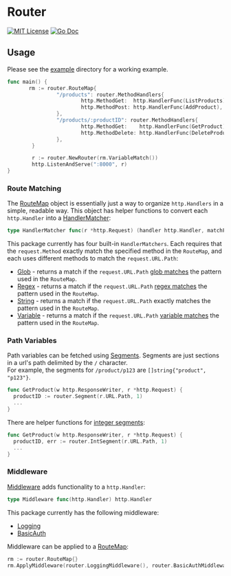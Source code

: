 # Router


[![MIT License](https://img.shields.io/badge/license-MIT-blue.svg)](https://github.com/zpatrick/router/blob/master/LICENSE)
[![Go Doc](https://godoc.org/github.com/zpatrick/router?status.svg)](https://godoc.org/github.com/zpatrick/router)

## Usage
Please see the [example](/example) directory for a working example. 
```go
func main() {
       rm := router.RouteMap{
                "/products": router.MethodHandlers{
                        http.MethodGet:  http.HandlerFunc(ListProducts),
                        http.MethodPost: http.HandlerFunc(AddProduct),
                },
                "/products/:productID": router.MethodHandlers{
                        http.MethodGet:    http.HandlerFunc(GetProduct),
                        http.MethodDelete: http.HandlerFunc(DeleteProduct),
                },
        }

        r := router.NewRouter(rm.VariableMatch())
        http.ListenAndServe(":8000", r)
}
```

### Route Matching
The [RouteMap](https://godoc.org/github.com/zpatrick/router#RouteMap) object is essentially just a way to organize `http.Handlers` in a simple, readable way.
This object has helper functions to convert each `http.Handler` into a [HandlerMatcher](https://godoc.org/github.com/zpatrick/router#HandlerMatcher):

```go
type HandlerMatcher func(r *http.Request) (handler http.Handler, matchFound bool)
```

This package currently has four built-in `HandlerMatchers`. 
Each requires that the `request.Method` exactly match the specified method in the `RouteMap`, 
and each uses different methods to match the `request.URL.Path`: 
* [Glob](https://godoc.org/github.com/zpatrick/router#NewGlobHandlerMatcher) - returns a match if the `request.URL.Path` [glob matches](https://godoc.org/github.com/ryanuber/go-glob#Glob) the pattern used in the `RouteMap`. 
* [Regex](https://godoc.org/github.com/zpatrick/router#NewRegexHandlerMatcher) - returns a match if the `request.URL.Path` [regex matches](https://golang.org/pkg/regexp/#Regexp.MatchString) the pattern used in the `RouteMap`.
* [String](https://godoc.org/github.com/zpatrick/router#NewStringHandlerMatcher) - returns a match if the `request.URL.Path` exactly matches the pattern used in the `RouteMap`.
* [Variable](https://godoc.org/github.com/zpatrick/router#NewVariableHandlerMatcher) - returns a match if the `request.URL.Path` [variable matches](https://godoc.org/github.com/zpatrick/router#NewVariableHandlerMatcher) the pattern used in the `RouteMap`.

### Path Variables
Path variables can be fetched using [Segments](https://godoc.org/github.com/zpatrick/router#Segments). 
Segments are just sections in a url's path delimited by the `/` character.  
For example, the segments for `/product/p123` are `[]string{"product", "p123"}`.
```go
func GetProduct(w http.ResponseWriter, r *http.Request) {
  productID := router.Segment(r.URL.Path, 1)
  ...
}
```

There are helper functions for [integer segments](https://godoc.org/github.com/zpatrick/router#IntSegment):
```go
func GetProduct(w http.ResponseWriter, r *http.Request) {
  productID, err := router.IntSegment(r.URL.Path, 1)
  ...
}

```

### Middleware
[Middleware](https://godoc.org/github.com/zpatrick/router#Middleware) adds functionality to a `http.Handler`:
```go
type Middleware func(http.Handler) http.Handler
```

This package currently has the following middleware:
* [Logging](https://godoc.org/github.com/zpatrick/router#LoggingMiddleware)
* [BasicAuth](https://godoc.org/github.com/zpatrick/router#BasicAuthMiddleware)

Middleware can be applied to a [RouteMap](https://godoc.org/github.com/zpatrick/router#RouteMap.ApplyMiddleware):
```go
rm := router.RouteMap{}
rm.ApplyMiddleware(router.LoggingMiddleware(), router.BasicAuthMiddleware("user", "pass"))
```
